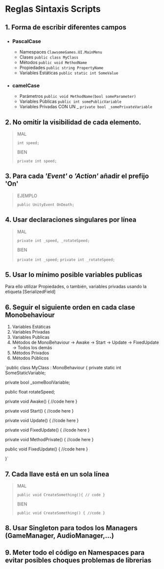 # Reglas Sintaxis Scripts

## 1. Forma de escribir diferentes campos

* ### PascalCase 

  * Namespaces            `ClawsomeGames.UI.MainMenu`
  * Clases                `public class MyClass` 
  * Métodos               `public void MethodName`
  * Propiedades           `public string PropertyName`
  * Variables Estáticas   `public static int SomeValue`

* ### camelCase

  * Parámetros            `public void MethodName(bool someParameter)`
  * Variables Públicas    `public int somePublicVariable`
  * Variables Privadas CON UN _ `private bool _somePrivateVariable`


## 2. No omitir la visibilidad de cada elemento. 

>MAL
>
>`int speed;`
>
>BIEN
>
>`private int speed;`


## 3. Para cada ***'Event'*** o ***'Action'*** añadir el prefijo 'On'

>EJEMPLO
>
>`public UnityEvent OnDeath;`


## 4. Usar declaraciones singulares por línea

>MAL
>
>`private int _speed, _rotateSpeed;`
>
>BIEN
>
>`private int _speed;`
> `private int _rotateSpeed;`

## 5. Usar lo mínimo posible variables publicas

Para ello utilizar Propiedades, o también, variables privadas usando la etiqueta [SerializedField]

## 6. Seguir el siguiente orden en cada clase Monobehaviour 

 1. Variables Estáticas
 2. Variables Privadas
 3. Variables Publicas
 4. Métodos de MonoBehaviour -> Awake -> Start -> Update -> FixedUpdate -> Todos los demás
 5. Métodos Privados
 6. Métodos Públicos

`public class MyClass : MonoBehaviour
{ 
 private static int SomeStaticVariable;
 
 private bool _someBoolVariable;
 
 public float rotateSpeed;
 
 private void Awake()
 {
  //code here
 }
 
 private void Start()
 {
  //code here
 }
 
 private void Update()
 {
  //code here
 }
 
 private void FixedUpdate()
 {
  //code here
 }
 
 private void MethodPrivate()
 {
  //code here
 }
 
 public void FixedUpdate()
 {
  //code here
 }
 
}`
 
 
## 7. Cada llave está en un sola línea

>MAL
>
>`public void CreateSomething(){
>    // code
>}`
>
>BIEN
>
>`public void CreateSomething()
>{
>    //code
>}`
> 

## 8. Usar Singleton para todos los Managers (GameManager, AudioManager,...)

## 9. Meter todo el código en Namespaces para evitar posibles choques problemas de librerias 
